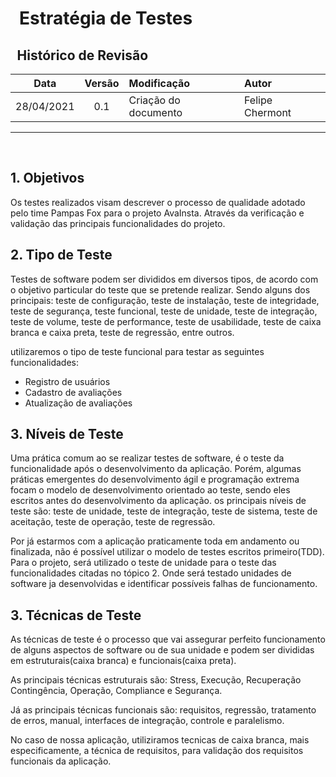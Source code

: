 # &ensp;Estratégia de Testes

## &ensp;Histórico de Revisão

 Data       | Versão | Modificação           | Autor             
 :--------: | :----: | :-------------------- | :------------
 28/04/2021 | 0.1    | Criação do documento  | Felipe Chermont
---

</br>

## 1. Objetivos
  Os testes realizados visam descrever o processo de qualidade adotado pelo time Pampas Fox para o projeto AvaInsta. Através da verificação e validação das principais funcionalidades do projeto.

## 2. Tipo de Teste
Testes de software podem ser divididos em diversos tipos, de acordo com o objetivo particular do teste que se pretende realizar. Sendo alguns dos principais: teste de configuração, teste de instalação, teste de integridade, teste de segurança, teste funcional, teste de unidade, teste de integração, teste de volume, teste de performance, teste de usabilidade, teste de caixa branca e caixa preta, teste de regressão, entre outros.

utilizaremos o tipo de teste funcional para testar as seguintes funcionalidades:

* Registro de usuários
* Cadastro de avaliações
* Atualização de avaliações


## 3. Níveis de Teste
Uma prática comum ao se realizar testes de software, é o teste da funcionalidade após o desenvolvimento da aplicação. Porém, algumas práticas emergentes do desenvolvimento ágil e programação extrema focam o modelo de desenvolvimento orientado ao teste, sendo eles escritos antes do desenvolvimento da aplicação.
os principais níveis de teste são: teste de unidade, teste de integração, teste de sistema, teste de aceitação, teste de operação, teste de regressão.

Por já estarmos com a aplicação praticamente toda em andamento ou finalizada, não é possível utilizar o modelo de testes escritos primeiro(TDD). Para o projeto, será utilizado o teste de unidade para o teste das funcionalidades citadas no tópico 2. Onde será testado unidades de software ja desenvolvidas e identificar possíveis falhas de funcionamento.

## 3. Técnicas de Teste
As técnicas de teste é o processo que vai assegurar perfeito funcionamento de alguns aspectos de software ou de sua unidade e podem ser divididas em estruturais(caixa branca) e funcionais(caixa preta).

As principais técnicas estruturais são: Stress, Execução, Recuperação Contingência, Operação, Compliance e Segurança.

Já as principais técnicas funcionais são: requisitos, regressão, tratamento de erros, manual, interfaces de integração, controle e paralelismo.

No caso de nossa aplicação, utiliziramos tecnicas de caixa branca, mais especificamente, a técnica de requisitos, para validação dos requisitos funcionais da aplicação.

